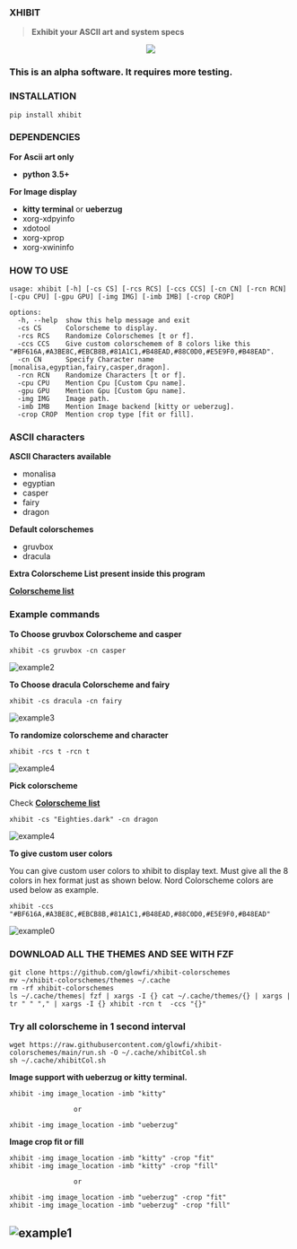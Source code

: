 ### XHIBIT

> **Exhibit your ASCII art and system specs**

<p align="center">
  <img src="https://raw.githubusercontent.com/glowfi/xhibit/main/image_support.png" />
</p>

### This is an alpha software. It requires more testing.

### INSTALLATION

```
pip install xhibit
```

### DEPENDENCIES

**For Ascii art only**

-   **python 3.5+**

**For Image display**

-   **kitty terminal** or **ueberzug**
-   xorg-xdpyinfo
-   xdotool
-   xorg-xprop
-   xorg-xwininfo

### HOW TO USE

```
usage: xhibit [-h] [-cs CS] [-rcs RCS] [-ccs CCS] [-cn CN] [-rcn RCN] [-cpu CPU] [-gpu GPU] [-img IMG] [-imb IMB] [-crop CROP]

options:
  -h, --help  show this help message and exit
  -cs CS      Colorscheme to display.
  -rcs RCS    Randomize Colorschemes [t or f].
  -ccs CCS    Give custom colorschemem of 8 colors like this "#BF616A,#A3BE8C,#EBCB8B,#81A1C1,#B48EAD,#88C0D0,#E5E9F0,#B48EAD".
  -cn CN      Specify Character name [monalisa,egyptian,fairy,casper,dragon].
  -rcn RCN    Randomize Characters [t or f].
  -cpu CPU    Mention Cpu [Custom Cpu name].
  -gpu GPU    Mention Gpu [Custom Gpu name].
  -img IMG    Image path.
  -imb IMB    Mention Image backend [kitty or ueberzug].
  -crop CROP  Mention crop type [fit or fill].
```

### ASCII characters

**ASCII Characters available**

-   monalisa
-   egyptian
-   casper
-   fairy
-   dragon

**Default colorschemes**

-   gruvbox
-   dracula

**Extra Colorscheme List present inside this program**

**[Colorscheme list](https://raw.githubusercontent.com/glowfi/xhibit-colorschemes/main/colorscheme.txt)**

### Example commands

**To Choose gruvbox Colorscheme and casper**

```
xhibit -cs gruvbox -cn casper
```

![example2](casper.png)

**To Choose dracula Colorscheme and fairy**

```
xhibit -cs dracula -cn fairy
```

![example3](fairy.png)

**To randomize colorscheme and character**

```
xhibit -rcs t -rcn t
```

![example4](egyptian.png)

**Pick colorscheme**

Check **[Colorscheme list](https://raw.githubusercontent.com/glowfi/xhibit-colorschemes/main/colorscheme.txt)**

```
xhibit -cs "Eighties.dark" -cn dragon
```

![example4](pick_colorscheme.png)

**To give custom user colors**

You can give custom user colors to xhibit to display text.
Must give all the 8 colors in hex format just as shown below.
Nord Colorscheme colors are used below as example.

```
xhibit -ccs "#BF616A,#A3BE8C,#EBCB8B,#81A1C1,#B48EAD,#88C0D0,#E5E9F0,#B48EAD"
```

![example0](./custom_colorscheme.png)

### DOWNLOAD ALL THE THEMES AND SEE WITH FZF

```
git clone https://github.com/glowfi/xhibit-colorschemes
mv ~/xhibit-colorschemes/themes ~/.cache
rm -rf xhibit-colorschemes
ls ~/.cache/themes| fzf | xargs -I {} cat ~/.cache/themes/{} | xargs | tr " " "," | xargs -I {} xhibit -rcn t  -ccs "{}"
```

### Try all colorscheme in 1 second interval

```
wget https://raw.githubusercontent.com/glowfi/xhibit-colorschemes/main/run.sh -O ~/.cache/xhibitCol.sh
sh ~/.cache/xhibitCol.sh
```

**Image support with ueberzug or kitty terminal.**

```
xhibit -img image_location -imb "kitty"

                or

xhibit -img image_location -imb "ueberzug"

```

**Image crop fit or fill**

```
xhibit -img image_location -imb "kitty" -crop "fit"
xhibit -img image_location -imb "kitty" -crop "fill"

                or

xhibit -img image_location -imb "ueberzug" -crop "fit"
xhibit -img image_location -imb "ueberzug" -crop "fill"

```

## ![example1](image_support.png)
